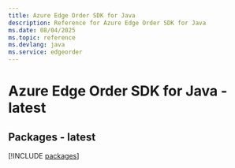 ```yaml
---
title: Azure Edge Order SDK for Java
description: Reference for Azure Edge Order SDK for Java
ms.date: 08/04/2025
ms.topic: reference
ms.devlang: java
ms.service: edgeorder
---
```

# Azure Edge Order SDK for Java - latest
## Packages - latest
[!INCLUDE [packages](edge-order-index.md)]